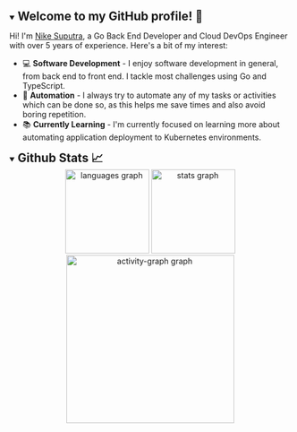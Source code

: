 <details open>
    <summary>
        <h2 style="display:inline">Welcome to my GitHub profile! 👋</h2>
    </summary>
    <p>Hi! I'm <a href="https://www.linkedin.com/in/nikesuputra/">Nike Suputra</a>, a Go Back End Developer and Cloud DevOps Engineer with over 5 years of experience. Here's a bit of my interest:</p>
    <ul>
        <li>💻 <strong>Software Development</strong> - I enjoy software development in general, from back end to front end. I tackle most challenges using Go and TypeScript.</li>
        <li>🔄 <strong>Automation</strong> - I always try to automate any of my tasks or activities which can be done so, as this helps me save times and also avoid boring repetition.</li>
        <li>📚 <strong>Currently Learning</strong> - I'm currently focused on learning more about automating application deployment to Kubernetes environments.</li>
    <ul>
</details>
<details open>
	<summary><h2 style="display:inline">Github Stats 📈</h2></summary>
	<div align="center">
	  <img src="https://github-readme-stats.vercel.app/api/top-langs?username=tigaron&locale=en&hide_title=true&layout=compact&card_width=320&langs_count=5&theme=github_dark&hide_border=true&order=2" height="150" alt="languages graph"  />
	  <img src="https://github-readme-stats.vercel.app/api?username=tigaron&hide_title=true&hide_rank=false&show_icons=true&include_all_commits=false&count_private=false&disable_animations=false&theme=github_dark&locale=en&hide_border=true&order=1" height="150" alt="stats graph"  />
<!-- 	  <img src="https://streak-stats.demolab.com?user=tigaron&locale=en&mode=daily&theme=github_dark&hide_border=true&border_radius=5&order=3" height="150" alt="streak graph"  /> -->
	</div>
	<div align="center">
	  <img src="https://github-readme-activity-graph.vercel.app/graph?username=tigaron&radius=16&theme=github-dark&area=true&order=5&hide_title=true&hide_border=false" height="300" alt="activity-graph graph"  />
	</div>
</details>
